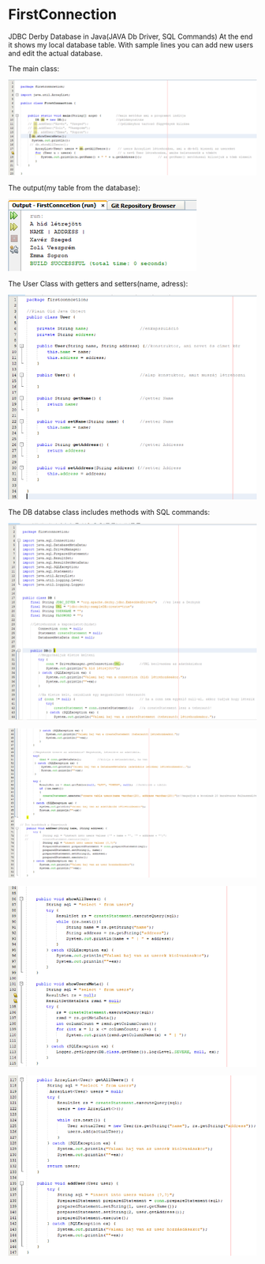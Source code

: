 # FirstConnection

JDBC Derby Database in Java(JAVA Db Driver, SQL Commands) 
At the end it shows my local database table. With sample lines you can add new users and edit the actual database. 

The main class: 

![alt text](https://github.com/Leone717/FirstConnection/blob/master/FirstConPic/FirstConnectionClass.png)


The output(my table from the database):

![alt text](https://github.com/Leone717/FirstConnection/blob/master/FirstConPic/FirstConnectionOutput%20-%20Table.png)


The User Class with getters and setters(name, adress):

![alt text](https://github.com/Leone717/FirstConnection/blob/master/FirstConPic/UserClass.png)


The DB databse class includes methods with SQL commands:

![alt text](https://github.com/Leone717/FirstConnection/blob/master/FirstConPic/DB1.png)

![alt text](https://github.com/Leone717/FirstConnection/blob/master/FirstConPic/DB2.png)

![alt text](https://github.com/Leone717/FirstConnection/blob/master/FirstConPic/DB4.png)

![alt text](https://github.com/Leone717/FirstConnection/blob/master/FirstConPic/DB5.png)



